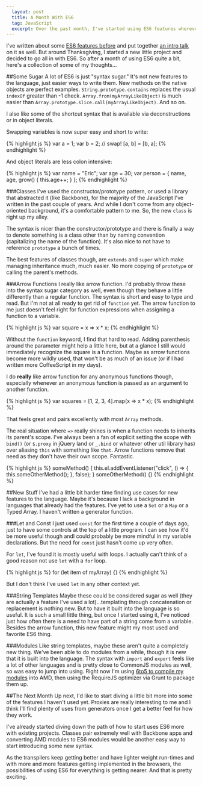 ```yaml
---
  layout: post
  title: A Month With ES6
  tag: JavaScript
  excerpt: Over the past month, I've started using ES6 features wherever I could. Here's a collection of some of my thoughts on the new features.
---
```


I've written about some [ES6 features before](http://www.ericponto.com/blog/2014/10/05/es6-dom-library/) and put together [an intro talk](http://dsmjs.com/11-12-14-intro-to-es6/slides.html#/) on it as well. But around Thanksgiving, I started a new little project and decided to go all in with ES6. So after a month of using ES6 quite a bit, here's a collection of some of my thoughts...

##Some Sugar
A lot of ES6 is just "syntax sugar." It's not new features to the language, just easier ways to write them. New methods on the native objects are perfect examples. `String.prototype.contains` replaces the usual `indexOf` greater than -1 check. `Array.from(myArrayLikeObject)` is much easier than `Array.prototype.slice.call(myArrayLikeObject)`. And so on.

I also like some of the shortcut syntax that is available via deconstructions or in object literals.

Swapping variables is now super easy and short to write:

{% highlight js %}
var a = 1;
var b = 2;
// swap!
[a, b] = [b, a];
{% endhighlight %}

And object literals are less colon intensive:

{% highlight js %}
var name = "Eric";
var age = 30;
var person = {
    name,
    age,
    grow() {
	    this.age++;
	}
};
{% endhighlight %}
	    
###Classes
I've used the constructor/prototype pattern, or used a library that abstracted it (like Backbone), for the majority of the JavaScript I've written in the past couple of years. And while I don't come from any object-oriented background, it's a comfortable pattern to me. So, the new `class` is right up my alley. 

The syntax is nicer than the constructor/prototype and there is finally a way to denote something is a class other than by naming convention (capitalizing the name of the function). It's also nice to not have to reference `prototype` a bunch of times.

The best features of classes though, are `extends` and `super` which make managing inheritance much, much easier. No more copying of `prototype` or calling the parent's methods. 


###Arrow Functions
I really like arrow function. I'd probably throw these into the syntax sugar category as well, even though they behave a little differently than a regular function. The syntax is short and easy to type and read. But I'm not at all ready to get rid of `function` yet. The arrow function to me just doesn't feel right for function expressions when assigning a function to a variable.

{% highlight js %}
var square = x => x * x;
{% endhighlight %}

Without the `function` keyword, I find that hard to read. Adding parenthesis around the parameter might help a little here, but at a glance I still would immediately recognize the square is a function. Maybe as arrow functions become more wildly used, that won't be as much of an issue (or if I had written more CoffeeScript in my days).

I do **really** like arrow function for any anonymous functions though, especially whenever an anonymous function is passed as an argument to another function.

{% highlight js %}
var squares = [1, 2, 3, 4].map(x => x * x);
{% endhighlight %}

That feels great and pairs excellently with most `Array` methods.

The real situation where `=>` really shines is when a function needs to inherits its parent's scope. I've always been a fan of explicit setting the scope with `bind()` (or `$.proxy` in jQuery land or `_.bind` or whatever other util library has) over aliasing `this` with something like `that`. Arrow functions remove that need as they don't have their own scope. Fantastic.

{% highlight js %}
someMethod() {
  this.el.addEventListener("click", () => {
    this.someOtherMethod();
  }, false);
}
someOtherMethod() {}
{% endhighlight %}

##New Stuff
I've had a little bit harder time finding use cases for new features to the language. Maybe it's because I lack a background in languages that already had the features. I've yet to use a `Set` or a `Map` or a Typed Array. I haven't written a generator function.

###Let and Const
I just used `const` for the first time a couple of days ago, just to have some controls at the top of a little program. I can see how it'd be more useful though andI could probably be more mindful in my variable declarations.  But the need for `const` just hasn't come up very often.

For `let`, I've found it is mostly useful with loops. I actually can't think of a good reason not use `let` with a `for` loop.  

{% highlight js %}
for (let item of myArray) {}
{% endhighlight %}

But I don't think I've used `let` in any other context yet.

###String Templates
Maybe these could be considered sugar as well (they are actually a feature I've used a lot)...templating through concatenation or replacement is nothing new. But to have it built into the language is so useful. It is such a small little thing, but once I started using it, I've noticed just how often there is a need to have part of a string come from a variable. Besides the arrow function, this new feature might my most used and favorite ES6 thing.

###Modules
Like string templates, maybe these aren't quite a completely new thing. We've been able to do modules from a while, though it is new that it is built into the language. The syntax with `import` and `export` feels like a lot of other languages and is pretty close to CommonJS modules as well, so was easy to jump into using. Right now I'm using [6to5 to compile my modules](https://6to5.org/modules.html) into AMD, then using the RequireJS optimizer via Grunt to package them up.

##The Next Month
Up next, I'd like to start diving a little bit more into some of the features I haven't used yet. Proxies are really interesting to me and I think I'll find plenty of uses from generators once I get a better feel for how they work.

I've already started diving down the path of how to start uses ES6 more with existing projects. Classes pair extremely well with Backbone apps and converting AMD modules to ES6 modules would be another easy way to start introducing some new syntax.

As the transpilers keep getting better and have lighter weight run-times and with more and more features getting implemented in the browsers, the possibilities of using ES6 for everything is getting nearer. And that is pretty exciting.